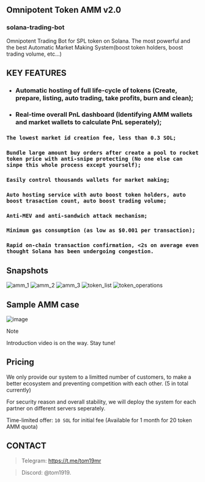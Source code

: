 

## Omnipotent Token AMM v2.0
### solana-trading-bot
Omnipotent Trading Bot for SPL token on Solana. The most powerful and the best Automatic Market Making System(boost token holders, boost trading volume, etc...)


## KEY FEATURES
- ### Automatic hosting of full life-cycle of tokens (Create, prepare, listing, auto trading, take profits, burn and clean); 
- ### Real-time overall PnL dashboard (Identifying AMM wallets and market wallets to calculate PnL seperately); 
### `The lowest market id creation fee, less than 0.3 SOL;`
### `Bundle large amount buy orders after create a pool to rocket token price with anti-snipe protecting (No one else can sinpe this whole process except yourself);`
### `Easily control thousands wallets for market making;`
### `Auto hosting service with auto boost token holders, auto boost trasaction count, auto boost trading volume;`
### `Anti-MEV and anti-sandwich attack mechanism;`
### `Minimum gas consumption (as low as $0.001 per transaction);`
### `Rapid on-chain transaction confirmation, <2s on average even thought Solana has been undergoing congestion.`


## Snapshots
![amm_1](https://github.com/lfginweb3/solana-trading-bot/assets/172020678/0f66ec44-49ba-491a-8b30-fcfd9bb275c8)
![amm_2](https://github.com/lfginweb3/solana-trading-bot/assets/172020678/a90bca0d-41ec-41f1-9274-227dd4b54fa9)
![amm_3](https://github.com/lfginweb3/solana-trading-bot/assets/172020678/d4fe7956-fe4f-45c1-ad0f-fc45c920f71b)
![token_list](https://github.com/lfginweb3/solana-trading-bot/assets/172020678/e8ec6fa0-bef2-4677-ab71-4561dcdc32a8)
![token_operations](https://github.com/lfginweb3/solana-trading-bot/assets/172020678/88abea7c-dd50-4e92-8a34-a1b5275a04be)


## Sample AMM case
![image](https://github.com/lfginweb3/solana-trading-bot/assets/172020678/a55bbb8b-935a-4cdd-a7b8-97ad82e51d8f)


> [!NOTE]
> Introduction video is on the way. Stay tune!


## Pricing
We only provide our system to a limitted number of customers, to make a better ecosystem and preventing competition with each other. (5 in total currently) 

For security reason and overall stability, we will deploy the system for each partner on different servers seperately.

Time-limited offer: `10 SOL` for initial fee (Available for 1 month for 20 token AMM quota)

  
## CONTACT
> Telegram: https://t.me/tom19mr  

> Discord: @tom1919.


